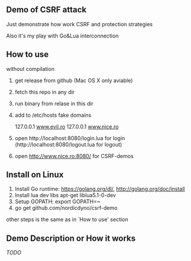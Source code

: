 Demo of CSRF attack
---------------------

Just demonstrate how work CSRF and protection strategies

Also it's my play with Go&Lua interconnection


How to use
------------

without compilation

1. get release from github (Mac OS X only aviable)
2. fetch this repo in any dir
3. run binary from relase in this dir
4. add to /etc/hosts fake domains

    127.0.0.1 www.evil.ro
    127.0.0.1 www.nice.ro

5. open http://localhost:8080/login.lua for login
   (http://localhost:8080/logout.lua for logout)
6. open http://www.nice.ro:8080/ for CSRF-demos

Install on Linux
------------------

1. Install Go runtime: https://golang.org/dl/, http://golang.org/doc/install
2. Install lua dev libs apt-get liblua5.1-0-dev
3. Setup GOPATH: export GOPATH=~
4. go get github.com/nordicdyno/csrf-demo

other steps is the same as in `How to use' section


Demo Description or How it works
-------------

*TODO*
